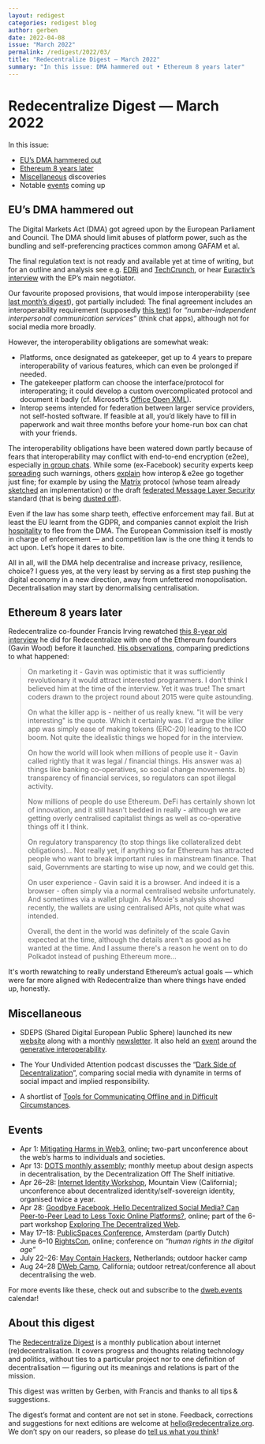 ```yaml
---
layout: redigest
categories: redigest blog
author: gerben
date: 2022-04-08
issue: "March 2022"
permalink: /redigest/2022/03/
title: "Redecentralize Digest — March 2022"
summary: "In this issue: DMA hammered out • Ethereum 8 years later"
---
```


Redecentralize Digest — March 2022
==================================

In this issue:

- [EU’s DMA hammered out](#eus-dma-hammered-out)
- [Ethereum 8 years later](#ethereum-8-years-later)
- [Miscellaneous](#miscellaneous) discoveries
- Notable [events](#events) coming up


## EU’s DMA hammered out

The Digital Markets Act (DMA) got agreed upon by the European Parliament and Council. The DMA should limit abuses of platform power, such as the bundling and self-preferencing practices common among GAFAM et al.

The final regulation text is not ready and available yet at time of writing, but for an outline and analysis see e.g. [EDRi][] and [TechCrunch][], or hear [Euractiv’s interview] with the EP’s main negotiator.

Our favourite proposed provisions, that would impose interoperability (see [last month’s digest][]), got partially included: The final agreement includes an interoperability requirement (supposedly [this text][]) for *“number-independent interpersonal communication services”* (think chat apps), although not for social media more broadly.

However, the interoperability obligations are somewhat weak:
- Platforms, once designated as gatekeeper, get up to 4 years to prepare interoperability of various features, which can even be prolonged if needed.
- The gatekeeper platform can choose the interface/protocol for interoperating; it could develop a custom overcomplicated protocol and document it badly (cf. Microsoft’s [Office Open XML][]).
- Interop seems intended for federation between larger service providers, not self-hosted software. If feasible at all, you’d likely have to fill in paperwork and wait three months before your home-run box can chat with your friends.

The interoperability obligations have been watered down partly because of fears that interoperability may conflict with end-to-end encryption (e2ee), especially [in group chats][]. While some (ex-Facebook) security experts keep [spreading][] such warnings, others [explain][] how interop & e2ee go together just fine; for example by using the [Matrix][] protocol (whose team already [sketched][] an implementation) or the draft [federated Message Layer Security][] standard (that is being [dusted off][]).

Even if the law has some sharp teeth, effective enforcement may fail. But at least the EU learnt from the GDPR, and companies cannot exploit the Irish [hospitality][] to flee from the DMA. The European Commission itself is mostly in charge of enforcement — and competition law is the one thing it tends to act upon. Let’s hope it dares to bite.

All in all, will the DMA help decentralise and increase privacy, resilience, choice? I guess yes, at the very least by serving as a first step pushing the digital economy in a new direction, away from unfettered monopolisation. Decentralisation may start by denormalising centralisation.

[last month’s digest]: https://redecentralize.org/redigest/2022/02/#interop-remedies
[EDRi]: https://edri.org/our-work/the-digital-markets-act-promises-to-free-people-from-digital-walled-gardens/
[TechCrunch]: https://techcrunch.com/2022/03/24/dma-political-agreement/
[Euractiv’s interview]: https://www.euractiv.com/section/digital/podcast/dma-the-rapporteurs-take/
[this text]: https://www.ianbrown.tech/wp-content/uploads/2022/03/Final-DMA-interoperability-text.pdf
[Office Open XML]: https://en.wikipedia.org/wiki/Standardization_of_Office_Open_XML#Criticism
[in group chats]: https://interoperability.news/2022/03/end-to-end-encrypted-group-chats-and-interoperability/
[spreading]: https://www.theverge.com/2022/3/28/23000148/eu-dma-damage-whatsapp-encryption-privacy
[explain]: https://www.ianbrown.tech/2022/04/01/key-points-on-dma-interoperability-and-encryption/
[Matrix]: https://matrix.org/
[sketched]: https://matrix.org/blog/2022/03/29/how-do-you-implement-interoperability-in-a-dma-world
[federated Message Layer Security]: https://datatracker.ietf.org/doc/html/draft-ietf-mls-federation
[dusted off]: https://guardianproject.info/2022/03/26/ietf113-conference-report-wednesday-march-23-2022/
[hospitality]: https://www.iccl.ie/digital-data/2021-gdpr-report/


## Ethereum 8 years later

Redecentralize co-founder Francis Irving rewatched [this 8-year old interview][] he did for Redecentralize with one of the Ethereum founders (Gavin Wood) before it launched. [His observations][], comparing predictions to what happened:

> On marketing it - Gavin was optimistic that it was sufficiently revolutionary it would attract interested programmers. I don't think I believed him at the time of the interview. Yet it was true! The smart coders drawn to the project round about 2015 were quite astounding.
>
> On what the killer app is - neither of us really knew. "it will be very interesting" is the quote. Which it certainly was. I'd argue the killer app was simply ease of making tokens (ERC-20) leading to the ICO boom. Not quite the idealistic things we hoped for in the interview.
>
> On how the world will look when millions of people use it - Gavin called rightly that it was legal / financial things. His answer was a) things like banking co-operatives, so social change movements. b) transparency of financial services, so regulators can spot illegal activity.
>
> Now millions of people do use Ethereum. DeFi has certainly shown lot of innovation, and it still hasn't bedded in really - although we are getting overly centralised capitalist things as well as co-operative things off it I think.
>
> On regulatory transparency (to stop things like collateralized debt obligations)... Not really yet, if anything so far Ethereum has attracted people who want to break important rules in mainstream finance. That said, Governments are starting to wise up now, and we could get this.
>
> On user experience - Gavin said it is a browser. And indeed it is a browser - often simply via a normal centralised website unfortunately. And sometimes via a wallet plugin. As Moxie's analysis showed recently, the wallets are using centralised APIs, not quite what was intended.
>
> Overall, the dent in the world was definitely of the scale Gavin expected at the time, although the details aren't as good as he wanted at the time. And I assume there's a reason he went on to do Polkadot instead of pushing Ethereum more...

It's worth rewatching to really understand Ethereum’s actual goals — which were far more aligned with Redecentralize than where things have ended up, honestly.

[this 8-year old interview]: https://redecentralize.org/interviews/2014/09/23/18-gavin-ethereum.html
[His observations]: https://mobile.twitter.com/frabcus/status/1505151442449055744


## Miscellaneous

- SDEPS (Shared Digital European Public Sphere) launched its new [website][] along with a monthly [newsletter][]. It also held an [event][] around the [generative interoperability][].

[website]: https://sdeps.eu/
[newsletter]: https://www.sdeps.eu/newsletter-1/
[event]: https://www.sdeps.eu/a-conversation-about-interoperability-and-building-digital-public-spaces/
[generative interoperability]: https://www.commonsnetwork.org/wp-content/uploads/2022/03/InteroperabilityReport.pdf


- The Your Undivided Attention podcast discusses the “[Dark Side of Decentralization][]”, comparing social media with dynamite in terms of social impact and implied responsibility.

[Dark Side of Decentralization]: https://www.humanetech.com/podcast/49-the-dark-side-of-decentralization


- A shortlist of [Tools for Communicating Offline and in Difficult Circumstances][].

[Tools for Communicating Offline and in Difficult Circumstances]: https://changelog.complete.org/archives/10356-tools-for-communicating-offline-and-in-difficult-circumstances


## Events

- Apr 1: [Mitigating Harms in Web3](https://www.eventbrite.com/e/mitigating-harms-in-web3-tickets-260675526517), online; two-part unconference about the web’s harms to individuals and societies.
- Apr 13: [DOTS monthly assembly](https://decentpatterns.xyz/assembly/); monthly meetup about design aspects in decentralisation, by the Decentralization Off The Shelf initiative.
- Apr 26–28: [Internet Identity Workshop](https://internetidentityworkshop.com/),  Mountain View (California); unconference about decentralized identity/self-sovereign identity, organised twice a year.
- Apr 28: [Goodbye Facebook, Hello Decentralized Social Media? Can Peer-to-Peer Lead to Less Toxic Online Platforms?](https://us02web.zoom.us/webinar/register/WN_2jhG2yOvSCalJyyV7btp6w), online; part of the 6-part workshop [Exploring The Decentralized Web](https://blog.archive.org/2022/01/11/imagining-a-better-online-world-exploring-the-decentralized-web/).
- May 17–18: [PublicSpaces Conference](https://conference.publicspaces.net/en), Amsterdam (partly Dutch)
- June 6–10 [RightsCon](https://www.rightscon.org/), online; conference on *“human rights in the digital age”*
- July 22–26: [May Contain Hackers](https://mch2022.org/), Netherlands; outdoor hacker camp
- Aug 24–28 [DWeb Camp](https://dwebcamp.org/), California; outdoor retreat/conference all about decentralising the web.

For more events like these, check out and subscribe to the [dweb.events][] calendar!

[dweb.events]: https://dweb.events


## About this digest

The [Redecentralize Digest](https://redecentralize.org/redigest/) is a monthly publication about internet (re)decentralisation. It covers progress and thoughts relating technology and politics, without ties to a particular project nor to one definition of decentralisation — figuring out its meanings and relations is part of the mission.

This digest was written by Gerben, with Francis and thanks to all tips & suggestions.

The digest’s format and content are not set in stone. Feedback, corrections and suggestions for next editions are welcome at <hello@redecentralize.org>. We don’t spy on our readers, so please do [tell us what you think](mailto:hello@redecentralize.org?subject=ReDigest%20feedback&body=I%20find%20ReDigest%20_____.%20It%20would%20be%20%28even%29%20better%20if%20_____.)!
